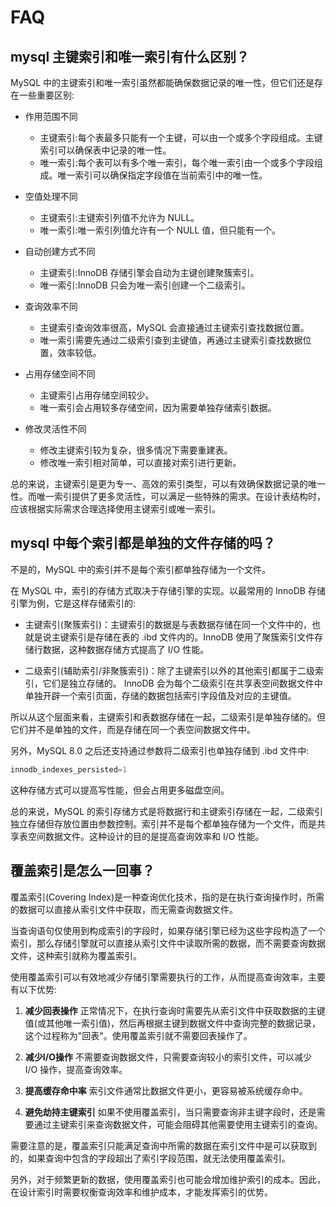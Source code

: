# FAQ

## mysql 主键索引和唯一索引有什么区别？

MySQL 中的主键索引和唯一索引虽然都能确保数据记录的唯一性，但它们还是存在一些重要区别:

- 作用范围不同
  - 主键索引:每个表最多只能有一个主键，可以由一个或多个字段组成。主键索引可以确保表中记录的唯一性。
  - 唯一索引:每个表可以有多个唯一索引，每个唯一索引由一个或多个字段组成。唯一索引可以确保指定字段值在当前索引中的唯一性。

- 空值处理不同
  - 主键索引:主键索引列值不允许为 NULL。
  - 唯一索引:唯一索引列值允许有一个 NULL 值，但只能有一个。

- 自动创建方式不同
  - 主键索引:InnoDB 存储引擎会自动为主键创建聚簇索引。
  - 唯一索引:InnoDB 只会为唯一索引创建一个二级索引。

- 查询效率不同
  - 主键索引查询效率很高，MySQL 会直接通过主键索引查找数据位置。
  - 唯一索引需要先通过二级索引查到主键值，再通过主键索引查找数据位置，效率较低。
- 占用存储空间不同
  - 主键索引占用存储空间较少。
  - 唯一索引会占用较多存储空间，因为需要单独存储索引数据。
- 修改灵活性不同
  - 修改主键索引较为复杂，很多情况下需要重建表。
  - 修改唯一索引相对简单，可以直接对索引进行更新。

总的来说，主键索引是更为专一、高效的索引类型，可以有效确保数据记录的唯一性。而唯一索引提供了更多灵活性，可以满足一些特殊的需求。在设计表结构时，应该根据实际需求合理选择使用主键索引或唯一索引。

## mysql 中每个索引都是单独的文件存储的吗？

不是的，MySQL 中的索引并不是每个索引都单独存储为一个文件。

在 MySQL 中，索引的存储方式取决于存储引擎的实现。以最常用的 InnoDB 存储引擎为例，它是这样存储索引的:

- 主键索引(聚簇索引)：主键索引的数据是与表数据存储在同一个文件中的，也就是说主键索引是存储在表的 .ibd 文件内的。InnoDB 使用了聚簇索引文件存储行数据，这种数据存储方式提高了 I/O 性能。

- 二级索引(辅助索引/非聚簇索引)：除了主键索引以外的其他索引都属于二级索引，它们是独立存储的。 InnoDB 会为每个二级索引在共享表空间数据文件中单独开辟一个索引页面，存储的数据包括索引字段值及对应的主键值。

所以从这个层面来看，主键索引和表数据存储在一起，二级索引是单独存储的。但它们并不是单独的文件，而是存储在同一个表空间数据文件中。

另外，MySQL 8.0 之后还支持通过参数将二级索引也单独存储到 .ibd 文件中:

```sql
innodb_indexes_persisted=1
```

这种存储方式可以提高写性能，但会占用更多磁盘空间。

总的来说，MySQL 的索引存储方式是将数据行和主键索引存储在一起，二级索引独立存储但存放位置由参数控制。索引并不是每个都单独存储为一个文件，而是共享表空间数据文件。这种设计的目的是提高查询效率和 I/O 性能。

## 覆盖索引是怎么一回事？

覆盖索引(Covering Index)是一种查询优化技术，指的是在执行查询操作时，所需的数据可以直接从索引文件中获取，而无需查询数据文件。

当查询语句仅使用到构成索引的字段时，如果存储引擎已经为这些字段构造了一个索引，那么存储引擎就可以直接从索引文件中读取所需的数据，而不需要查询数据文件，这种索引就称为覆盖索引。

使用覆盖索引可以有效地减少存储引擎需要执行的工作，从而提高查询效率，主要有以下优势:

1. **减少回表操作**
   正常情况下，在执行查询时需要先从索引文件中获取数据的主键值(或其他唯一索引值)，然后再根据主键到数据文件中查询完整的数据记录，这个过程称为"回表"。使用覆盖索引就不需要回表操作了。

2. **减少I/O操作**
   不需要查询数据文件，只需要查询较小的索引文件，可以减少 I/O 操作，提高查询效率。

3. **提高缓存命中率**
   索引文件通常比数据文件更小，更容易被系统缓存命中。

4. **避免劫持主键索引**
   如果不使用覆盖索引，当只需要查询非主键字段时，还是需要通过主键索引来查询数据文件，可能会阻碍其他需要使用主键索引的查询。

需要注意的是，覆盖索引只能满足查询中所需的数据在索引文件中是可以获取到的，如果查询中包含的字段超出了索引字段范围，就无法使用覆盖索引。

另外，对于频繁更新的数据，使用覆盖索引也可能会增加维护索引的成本。因此，在设计索引时需要权衡查询效率和维护成本，才能发挥索引的优势。